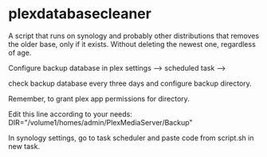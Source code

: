 # plexdatabasecleaner
A script that runs on synology and probably other distributions that removes the older base, only if it exists. Without deleting the newest one, regardless of age.

Configure backup database in plex settings --> scheduled task -->

check backup database every three days and configure backup directory.

Remember, to grant plex app permissions for directory.

Edit this line according to your needs: DIR="/volume1/homes/admin/PlexMediaServer/Backup"

In synology settings, go to task scheduler and paste code from script.sh in new task.
